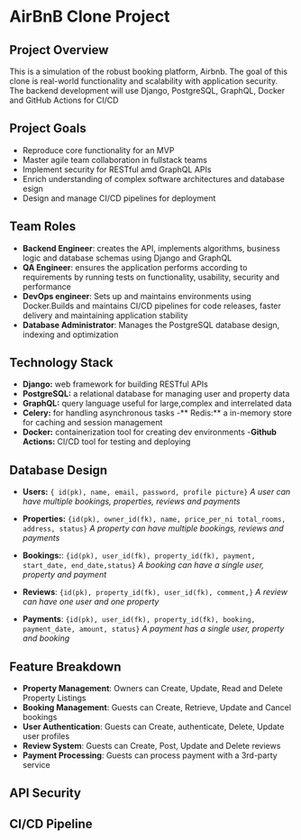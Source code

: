 # AirBnB Clone Project
## Project Overview
This is a simulation of the robust booking platform, Airbnb. The goal of this clone is real-world functionality and scalability with application security. The backend development will use Django, PostgreSQL, GraphQL, Docker and GitHub Actions for CI/CD 

## Project Goals
- Reproduce core functionality for an MVP
- Master agile team  collaboration in fullstack teams
- Implement security for RESTful amd GraphQL APIs
- Enrich understanding of complex software architectures and database esign
- Design and manage CI/CD pipelines for deployment

## Team Roles
- **Backend Engineer**: creates the API, implements algorithms, business logic and database schemas  using Django and GraphQL
- **QA Engineer**: ensures the application performs according to requirements by running tests on functionality, usability, security and performance
- **DevOps engineer**: Sets up and maintains environments using Docker.Builds and maintains CI/CD pipelines for code releases, faster delivery and maintaining application stability
- **Database Administrator**:  Manages the PostgreSQL database design, indexing and optimization



## Technology Stack
- **Django:** web framework for building RESTful APIs
- **PostgreSQL:** a relational database for managing user and property data
- **GraphQL:** query language useful for large,complex and interrelated data
- **Celery:** for handling asynchronous tasks
-** Redis:** a in-memory store for caching and session management
- **Docker:** containerization tool for creating dev environments
-**Github Actions:** CI/CD tool for testing and deploying

## Database Design
- **Users:** ``{ id(pk), name, email, password, profile picture}`` 
    *A user can have multiple bookings, properties, reviews and payments*

- **Properties:** ``{id(pk), owner_id(fk), name, price_per_ni total_rooms, address, status}`` 
    *A property can have multiple bookings, reviews and payments*

- **Bookings:**: ``{id(pk), user_id(fk), property_id(fk), payment, start_date, end_date,status}``
    *A booking can have a single user, property and payment*

- **Reviews**: ``{id(pk), property_id(fk), user_id(fk), comment,}`` 
    *A review can have one user and one property*

- **Payments**: ``{id(pk), user_id(fk), property_id(fk), booking, payment_date, amount, status}`` 
    *A payment has a single user, property and booking*

## Feature Breakdown
- **Property Management**: Owners can Create, Update, Read and Delete Property Listings
- **Booking Management**: Guests can Create, Retrieve, Update and Cancel bookings
- **User Authentication**: Guests can Create, authenticate, Delete, Update user profiles
- **Review System**: Guests can Create, Post, Update and Delete reviews
- **Payment Processing**: Guests can process payment with a 3rd-party service

## API Security

## CI/CD Pipeline